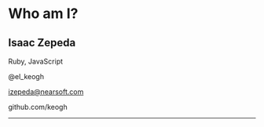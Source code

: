 # Who am I?

## Isaac Zepeda

Ruby, JavaScript

@el_keogh

izepeda@nearsoft.com

github.com/keogh


---
